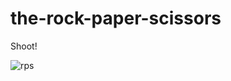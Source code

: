 # the-rock-paper-scissors
Shoot!

![rps](https://user-images.githubusercontent.com/44883733/59162815-8c630200-8ac5-11e9-8944-05cc475faf65.png)
